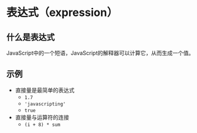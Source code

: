 # 表达式（expression）

## 什么是表达式
JavaScript中的一个短语，JavaScript的解释器可以计算它，从而生成一个值。

## 示例

- 直接量是最简单的表达式
    - `1.7`
    - `'javascripting'`
    - `true`
- 直接量与运算符的连接
    - `(i + 8) * sum`